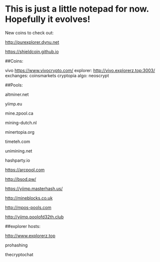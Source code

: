 # This is just a little notepad for now. Hopefully it evolves!

New coins to check out:

http://purexplorer.dynu.net

https://shieldcoin.github.io


##Coins:

vivo https://www.vivocrypto.com/  explorer: http://vivo.explorerz.top:3003/ exchanges: coinsmarkets cryptopia algo: neoscrypt



##Pools:

altminer.net

yiimp.eu

mine.zpool.ca

mining-dutch.nl

minertopia.org

timeteh.com

unimining.net

hashparty.io


https://arcpool.com

http://bsod.pw/

https://yiimp.masterhash.us/

http://mineblocks.co.uk

http://mpos-pools.com

http://yiimp.poolofd32th.club




##explorer hosts:

http://www.explorerz.top

prohashing

thecryptochat
